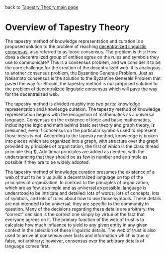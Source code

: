 back to [Tapestry Theory main page](https://github.com/wds4/tapestry-protocol/blob/main/tapestry-theory/README.md)

Overview of Tapestry Theory
=====

The tapestry method of knowledge representation and curation is a proposed solution to the problem of reaching [decentralized linguistic consensus](https://github.com/wds4/tapestry-protocol/blob/main/tapestry-theory/sections/decentralizedLinguisticConsensus.md), also referred to as loose consensus. The problem is this: How does a decentralized group of entities agree on the rules and symbols they use to communicate? This is a consensus problem, and we consider it to be the core challenge for the creation of the decentralized web. It is analogous to another consensus problem, the Byzantine Generals Problem. Just as Nakamoto consensus is the solution to the Byzantine Generals Problem that paved the way for Bitcoin, the tapestry method is our proposed solution to the problem of decentralized linguistic consensus which will pave the way for the decentralized web.

The tapestry method is divided roughly into two parts: knowledge representation and knowledge curation. The tapestry method of knowledge representation begins with the recognition of mathematics as a universal language. Consensus on the existence of logic and basic mathematics, including the logic and math behind basic set theory and graph theory, is presumed, even if consensus on the particular symbols used to represent those ideas is not. According to the tapestry method, knowledge is broken into pieces which are organized into a graph, with structure over the graph provided by principles of organization, the first of which is the class thread principle (Fig 1). Additional principles are added as needed, with the understanding that they should be as few in number and as simple as possible if they are to be widely adopted.

The tapestry method of knowledge curation presumes the existence of a web of trust to help us build a decentralized language on top of the principles of organization. In contrast to the principles of organization, which are as few, as simple and as universal as possible, language is understood to be intricate and detailed: lots of words, lots of concepts, lots of symbols, and lots of rules about how to use those symbols. These details are not intended to be universal; they are specific to the community in question. Many of the decisions regarding these details are arbitrary; the “correct” decision is the correct one simply by virtue of the fact that everyone agrees on it. The primary function of the web of trust is to calculate how much influence to yield to any given entity in any given context in the selection of these linguistic details. The web of trust is also used to arrive at consensus over facts and information which is true or false, not arbitrary; however, consensus over the arbitrary details of language comes first.

